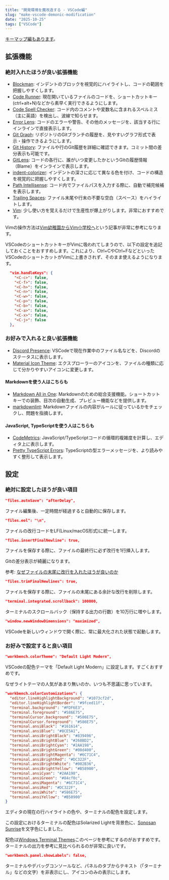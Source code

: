 ```yaml
---
title: "開発環境を魔改造する - VSCode編"
slug: "make-vscode-demonic-modification"
date: "2025-10-25"
tags: ["VSCode"]
---
```


[キーマップ編もあります](https://the-bloooog.pages.dev/blog/make-key-map-demonic-modification)。

## 拡張機能

### 絶対入れたほうが良い拡張機能

* [Blockman](https://marketplace.visualstudio.com/items?itemName=leodevbro.blockman): インデントのブロックを視覚的にハイライトし、コードの範囲を把握しやすくします。
* [Code Runner](https://marketplace.visualstudio.com/items?itemName=formulahendry.code-runner): 現在開いているファイルのコードを、ショートカットキー(ctrl+alt+N)などから素早く実行できるようにします。
* [Code Spell Checker](https://marketplace.visualstudio.com/items?itemName=streetsidesoftware.code-spell-checker): コード内のコメントや変数名に含まれるスペルミス（主に英語）を検出し、波線で知らせます。
* [Error Lens](https://marketplace.visualstudio.com/items?itemName=usernamehw.errorlens): コードのエラーや警告、その他のメッセージを、該当する行にインラインで直接表示します。
* [Git Graph](https://marketplace.visualstudio.com/items?itemName=mhutchie.git-graph): リポジトリのGitブランチの履歴を、見やすいグラフ形式で表示・操作できるようにします。
* [Git History](https://marketplace.visualstudio.com/items?itemName=donjayamanne.githistory): ファイルや行のGit履歴を詳細に確認できます。コミット間の差分表示も可能です。
* [GitLens](https://marketplace.visualstudio.com/items?itemName=eamodio.gitlens): コードの各行に、誰がいつ変更したかというGitの履歴情報（Blame）をインラインで表示します。
* [indent-colorizer](https://marketplace.visualstudio.com/items?itemName=tal7aouy.indent-colorizer): インデントの深さに応じて異なる色を付け、コードの構造を視覚的に把握しやすくします。
* [Path Intellisense](https://marketplace.visualstudio.com/items?itemName=christian-kohler.path-intellisense): コード内でファイルパスを入力する際に、自動で補完候補を表示します。
* [Trailing Spaces](https://marketplace.visualstudio.com/items?itemName=shardulm94.trailing-spaces): ファイル末尾や行末の不要な空白（スペース）をハイライトします。
* [Vim](https://marketplace.visualstudio.com/items?itemName=vscodevim.vim): 少し使い方を覚えるだけで生産性が爆上がりします。非常におすすめです。

Vimの操作方法は[Vim幼稚園からVim小学校へ](https://qiita.com/hachi8833/items/7beeee825c11f7437f54)という記事が非常に参考になります。

VSCodeのショートカットキーがVimに吸われてしまうので、以下の設定を追記しておくことをおすすめします。これにより、Ctrl+CやCtrl+FなどといったVSCodeのショートカットがVimに上書きされず、そのまま使えるようになります。

```settings.json
  "vim.handleKeys": {
    "<C-c>": false,
    "<C-f>": false,
    "<C-h>": false,
    "<C-n>": false,
    "<C-w>": false,
    "<C-p>": false,
    "<C-b>": false,
    "<C-a>": false,
    "<C-x>": false,
    "<C-j>": false
  },
```

### お好みで入れると良い拡張機能

* [Discord Presence](https://marketplace.visualstudio.com/items?itemName=icrawl.discord-vscode): VSCodeで現在作業中のファイル名などを、Discordのステータスに表示します。
* [Material Icon Theme](https://marketplace.visualstudio.com/items?itemName=PKief.material-icon-theme): エクスプローラーのアイコンを、ファイルの種類に応じて分かりやすいアイコンに変更します。

#### Markdownを使う人はこちらも

* [Markdown All in One](https://marketplace.visualstudio.com/items?itemName=yzhang.markdown-all-in-one): Markdownのための総合支援機能。ショートカットキーでの装飾、目次の自動生成、プレビュー機能などを提供します。
* [markdownlint](https://marketplace.visualstudio.com/items?itemName=DavidAnson.vscode-markdownlint): Markdownファイルの内容がルールに従っているかをチェックし、問題を指摘します。

#### JavaScript, TypeScriptを使う人はこちらも

* [CodeMetrics](https://marketplace.visualstudio.com/items?itemName=kisstkondoros.vscode-codemetrics): JavaScript/TypeScriptコードの循環的複雑度を計算し、エディタ上に表示します。
* [Pretty TypeScript Errors](https://marketplace.visualstudio.com/items?itemName=yoavbls.pretty-ts-errors): TypeScriptの型エラーメッセージを、より読みやすく整形して表示します。

## 設定

### 絶対に設定したほうが良い項目

```settings.json
"files.autoSave": "afterDelay",
```

ファイル編集後、一定時間が経過すると自動的に保存します。

```settings.json
"files.eol": "\n",
```

ファイルの改行コードをLF(Linux/macOS形式)に統一します。

```settings.json
"files.insertFinalNewline": true,
```

ファイルを保存する際に、ファイルの最終行に必ず改行を1行挿入します。

Gitの差分表示が綺麗になります。

参考: [なぜファイルの末尾に改行を入れたほうが良いのか](https://qiita.com/hamacccccchan/items/11c17c7412a5aeb2ad74)

```settings.json
"files.trimFinalNewlines": true,
```

ファイルを保存する際に、ファイルの末尾にある余計な改行を削除します。

```settings.json
"terminal.integrated.scrollback": 100000,
```

ターミナルのスクロールバック（保持する出力の行数）を10万行に増やします。

```settings.json
"window.newWindowDimensions": "maximized",
```

VSCodeを新しいウィンドウで開く際に、常に最大化された状態で起動します。

### お好みで設定すると良い項目

```settings.json
"workbench.colorTheme": "Default Light Modern",
```

VSCodeの配色テーマを「Default Light Modern」に設定します。すごくおすすめです。

なぜライトテーマの人気があまり無いのか、いつも不思議に思っています。

```settings.json
"workbench.colorCustomizations": {
  "editor.lineHighlightBackground": "#1073cf2d",
  "editor.lineHighlightBorder": "#9fced11f",
  "terminal.background": "#FDF6E3",
  "terminal.foreground": "#586E75",
  "terminalCursor.background": "#586E75",
  "terminalCursor.foreground": "#586E75",
  "terminal.ansiBlack": "#161614",
  "terminal.ansiBlue": "#8CE5A1",
  "terminal.ansiBrightBlack": "#839496",
  "terminal.ansiBrightBlue": "#268BD2",
  "terminal.ansiBrightCyan": "#2AA198",
  "terminal.ansiBrightGreen": "#00d400",
  "terminal.ansiBrightMagenta": "#6C71C4",
  "terminal.ansiBrightRed": "#DC322F",
  "terminal.ansiBrightWhite": "#002B36",
  "terminal.ansiBrightYellow": "#B58900",
  "terminal.ansiCyan": "#2AA198",
  "terminal.ansiGreen": "#84cf0c",
  "terminal.ansiMagenta": "#6C71C4",
  "terminal.ansiRed": "#DC322F",
  "terminal.ansiWhite": "#586E75",
  "terminal.ansiYellow": "#B58900"
}
```

エディタの現在の行ハイライトの色や、ターミナルの配色を設定します。

この設定におけるターミナルの配色はSolarized Lightを背景色に、[Sonosan Sunrise](https://windowsterminalthemes.dev/?theme=Sonoran%20Sunrise)を文字色にしました。

配色は[Windows Terminal Themes](https://windowsterminalthemes.dev)このページを参考にするのがおすすめです。ターミナルの出力を参考に見比べられるのが非常に良いです。

```settings.json
"workbench.panel.showLabels": false,
```

ターミナルやデバッグコンソールなど、パネルのタブからテキスト（「ターミナル」などの文字）を非表示にし、アイコンのみの表示にします。
